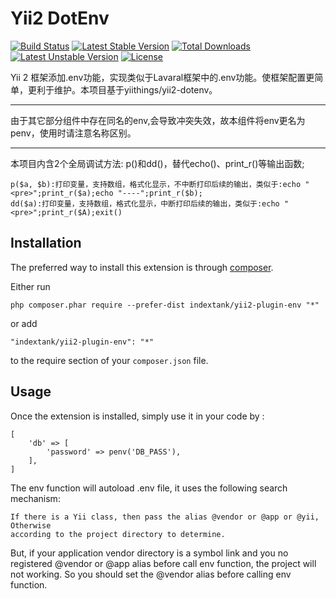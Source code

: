 Yii2 DotEnv
===========
[![Build Status](https://travis-ci.org/indextank/yii2-plugin-env.svg)](https://travis-ci.org/indextank/yii2-plugin-env)
[![Latest Stable Version](https://poser.pugx.org/indextank/yii2-plugin-env/v/stable.svg)](https://packagist.org/packages/indextank/yii2-plugin-env) 
[![Total Downloads](https://poser.pugx.org/indextank/yii2-plugin-env/downloads.svg)](https://packagist.org/packages/indextank/yii2-plugin-env) 
[![Latest Unstable Version](https://poser.pugx.org/indextank/yii2-plugin-env/v/unstable.svg)](https://packagist.org/packages/indextank/yii2-plugin-env)
[![License](https://poser.pugx.org/indextank/yii2-plugin-env/license.svg)](https://packagist.org/packages/indextank/yii2-plugin-env)

Yii 2 框架添加.env功能，实现类似于Lavaral框架中的.env功能。使框架配置更简单，更利于维护。本项目基于yiithings/yii2-dotenv。

-- -----------------  
由于其它部分组件中存在同名的env,会导致冲突失效，故本组件将env更名为penv，使用时请注意名称区别。  
-- -----------------  

本项目内含2个全局调试方法: p()和dd()，替代echo()、print_r()等输出函数;
```
p($a, $b):打印变量，支持数组，格式化显示，不中断打印后续的输出，类似于:echo "<pre>";print_r($a);echo "----";print_r($b);
dd($a):打印变量，支持数组，格式化显示，中断打印后续的输出，类似于:echo "<pre>";print_r($A);exit()
```

Installation
------------

The preferred way to install this extension is through [composer](http://getcomposer.org/download/).

Either run

```
php composer.phar require --prefer-dist indextank/yii2-plugin-env "*"
```

or add

```
"indextank/yii2-plugin-env": "*"
```

to the require section of your `composer.json` file.


Usage
-----

Once the extension is installed, simply use it in your code by  :
```
[
    'db' => [
        'password' => penv('DB_PASS'),
    ],
]
```

The env function will autoload .env file, it uses the following search mechanism:

    If there is a Yii class, then pass the alias @vendor or @app or @yii, Otherwise 
    according to the project directory to determine.
    
But, if your application vendor directory is a symbol link and you no registered
@vendor or @app alias before call env function, the project will not working. So
you should set the @vendor alias before calling env function.
